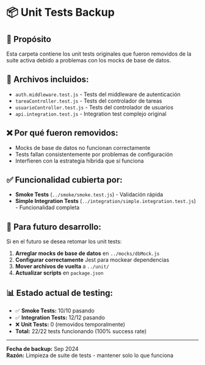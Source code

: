 # 📦 Unit Tests Backup

## 📝 **Propósito**
Esta carpeta contiene los unit tests originales que fueron removidos de la suite activa debido a problemas con los mocks de base de datos.

## 📁 **Archivos incluidos:**
- `auth.middleware.test.js` - Tests del middleware de autenticación
- `tareaController.test.js` - Tests del controlador de tareas  
- `usuarioController.test.js` - Tests del controlador de usuarios
- `api.integration.test.js` - Integration test complejo original

## ❌ **Por qué fueron removidos:**
- Mocks de base de datos no funcionan correctamente
- Tests fallan consistentemente por problemas de configuración
- Interfieren con la estrategia híbrida que sí funciona

## ✅ **Funcionalidad cubierta por:**
- **Smoke Tests** (`../smoke/smoke.test.js`) - Validación rápida
- **Simple Integration Tests** (`../integration/simple.integration.test.js`) - Funcionalidad completa

## 🔮 **Para futuro desarrollo:**
Si en el futuro se desea retomar los unit tests:

1. **Arreglar mocks de base de datos** en `../mocks/dbMock.js`
2. **Configurar correctamente** Jest para mockear dependencias
3. **Mover archivos de vuelta** a `../unit/`
4. **Actualizar scripts** en `package.json`

## 📊 **Estado actual de testing:**
- ✅ **Smoke Tests:** 10/10 pasando
- ✅ **Integration Tests:** 12/12 pasando  
- ❌ **Unit Tests:** 0 (removidos temporalmente)
- **Total:** 22/22 tests funcionando (100% success rate)

---
**Fecha de backup:** Sep 2024  
**Razón:** Limpieza de suite de tests - mantener solo lo que funciona
